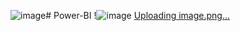 ![image](https://github.com/Shifanaaz125/Power-BI/assets/120267469/20966eb1-2eca-48ee-9bcc-4cc7b73de739)# Power-BI
!![image](https://github.com/Shifanaaz125/Power-BI/assets/120267469/997e241c-421e-4145-92ca-834a5d59d002)
[Uploading image.png…]()
